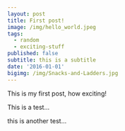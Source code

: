 ```yaml
---
layout: post
title: First post!
image: /img/hello_world.jpeg
tags:
  - random
  - exciting-stuff
published: false
subtitle: this is a subtitle
date: '2016-01-01'
bigimg: /img/Snacks-and-Ladders.jpg
---
```


This is my first post, how exciting!


This is a test...


this is another test...
